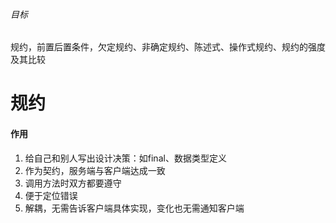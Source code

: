 ###### 目标
规约，前置后置条件，欠定规约、非确定规约、陈述式、操作式规约、规约的强度及其比较
# 规约
#### 作用
1. 给自己和别人写出设计决策：如final、数据类型定义
2. 作为契约，服务端与客户端达成一致
3. 调用方法时双方都要遵守
4. 便于定位错误
5. 解耦，无需告诉客户端具体实现，变化也无需通知客户端
